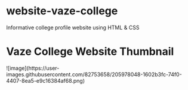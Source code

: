 # website-vaze-college
Informative college profile website using HTML &amp; CSS

<h1> Vaze College Website Thumbnail </h1>
![image](https://user-images.githubusercontent.com/82753658/205978048-1602b3fc-74f0-4407-8ea5-e9c16384af68.png)
